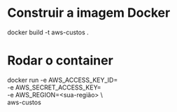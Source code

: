 # Construir a imagem Docker

docker build -t aws-custos .

# Rodar o container

docker run -e AWS_ACCESS_KEY_ID=<sua-access-key> \
           -e AWS_SECRET_ACCESS_KEY=<sua-secret-key> \
           -e AWS_REGION=<sua-região> \        
	    aws-custos
